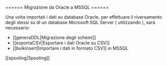 ====== Migrazione da Oracle a MSSQL ======

Una volta importati i dati su database Oracle, per effettuare il riversamento degli stessi su di un database Microsoft SQL Server ( utilizzando ), sarà necessario:


  * [[generaDDL|Migrazione degli schemi]]
  * [[esportaCSV|Esportare i dati Oracle su CSV]]
  * [[bulkinsert|Importare i dati in formato CSV]] in MSSQL


[[spooling|Spooling]]